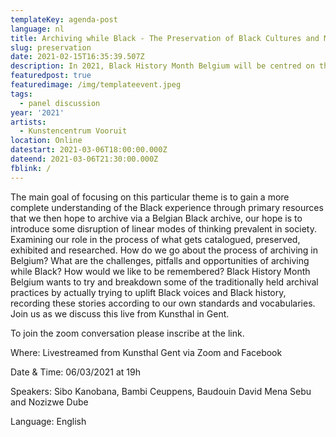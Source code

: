 ```yaml
---
templateKey: agenda-post
language: nl
title: Archiving while Black - The Preservation of Black Cultures and Memories
slug: preservation
date: 2021-02-15T16:35:39.507Z
description: In 2021, Black History Month Belgium will be centred on the process of archiving and documenting the diasporic African experience in Belgium.
featuredpost: true
featuredimage: /img/templateevent.jpeg
tags:
  - panel discussion
year: '2021'
artists:
  - Kunstencentrum Vooruit
location: Online
datestart: 2021-03-06T18:00:00.000Z
dateend: 2021-03-06T21:30:00.000Z
fblink: /
---
```


 The main goal of focusing on this particular theme is to gain a more complete understanding of the Black experience through primary resources that we then hope to archive via a Belgian Black archive, our hope is to introduce some disruption of linear modes of thinking prevalent in society. Examining our role in the process of what gets catalogued, preserved, exhibited and researched. How do we go about the process of archiving in Belgium? What are the challenges, pitfalls and opportunities of archiving while Black? How would we like to be remembered? Black History Month Belgium wants to try and breakdown some of the traditionally held archival practices by actually trying to uplift Black voices and Black history, recording these stories according to our own standards and vocabularies. Join us as we discuss this live from Kunsthal in Gent.

To join the zoom conversation please inscribe at the link.


Where: Livestreamed from Kunsthal Gent via Zoom and Facebook

Date & Time: 06/03/2021 at 19h

Speakers: Sibo Kanobana, Bambi Ceuppens, Baudouin David Mena Sebu and Nozizwe Dube

Language: English
